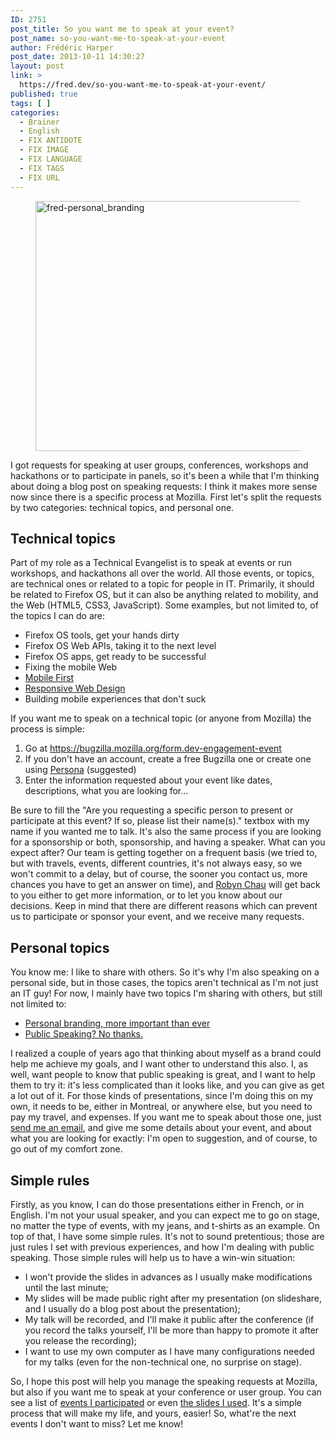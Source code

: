 ```yaml
---
ID: 2751
post_title: So you want me to speak at your event?
post_name: so-you-want-me-to-speak-at-your-event
author: Frédéric Harper
post_date: 2013-10-11 14:30:27
layout: post
link: >
  https://fred.dev/so-you-want-me-to-speak-at-your-event/
published: true
tags: [ ]
categories:
  - Brainer
  - English
  - FIX ANTIDOTE
  - FIX IMAGE
  - FIX LANGUAGE
  - FIX TAGS
  - FIX URL
---
```

<figure><img alt="fred-personal_branding" src="http://fred.dev/wp-content/uploads/2013/10/fred-personal_branding.jpg" width="600" height="400"/></figure><p>I got requests for speaking at user groups, conferences, workshops and hackathons or to participate in panels, so it's been a while that I'm thinking about doing a blog post on speaking requests: I think it makes more sense now since there is a specific process at Mozilla. First let's split the requests by two categories: technical topics, and personal one.</p><h2>Technical topics</h2><p>Part of my role as a Technical Evangelist is to speak at events or run workshops, and hackathons all over the world. All those events, or topics, are technical ones or related to a topic for people in IT. Primarily, it should be related to Firefox OS, but it can also be anything related to mobility, and the Web (HTML5, CSS3, JavaScript). Some examples, but not limited to, of the topics I can do are:</p><ul><li>Firefox OS tools, get your hands dirty</li><li>Firefox OS Web APIs, taking it to the next level</li><li>Firefox OS apps, get ready to be successful</li><li>Fixing the mobile Web</li><li><a title="Mobile First at Web and PHP Conference" href="http://fred.dev/mobile-first-at-web-and-php-conference/">Mobile First</a></li><li><a title="Responsive Web Design in the sunny San Jose" href="http://fred.dev/responsive-web-design-in-the-sunny-san-jose/">Responsive Web Design</a></li><li>Building mobile experiences that don't suck</li></ul><p>If you want me to speak on a technical topic (or anyone from Mozilla) the process is simple:</p><ol><li>Go at <a href="https://bugzilla.mozilla.org/form.dev-engagement-event" target="_blank" rel="noopener noreferrer">https://bugzilla.mozilla.org/form.dev-engagement-event</a></li><li>If you don't have an account, create a free Bugzilla one or create one using <a href="https://www.mozilla.org/en-US/persona/" target="_blank" rel="noopener noreferrer">Persona</a> (suggested)</li><li>Enter the information requested about your event like dates, descriptions, what you are looking for...</li></ol><p>Be sure to fill the "Are you requesting a specific person to present or participate at this event? If so, please list their name(s)." textbox with my name if you wanted me to talk. It's also the same process if you are looking for a sponsorship or both, sponsorship, and having a speaker. What can you expect after? Our team is getting together on a frequent basis (we tried to, but with travels, events, different countries, it's not always easy, so we won't commit to a delay, but of course, the sooner you contact us, more chances you have to get an answer on time), and <a href="https://twitter.com/robyninstereo" target="_blank" rel="noopener noreferrer">Robyn Chau</a> will get back to you either to get more information, or to let you know about our decisions. Keep in mind that there are different reasons which can prevent us to participate or sponsor your event, and we receive many requests.</p><h2>Personal topics</h2><p>You know me: I like to share with others. So it's why I'm also speaking on a personal side, but in those cases, the topics aren't technical as I'm not just an IT guy! For now, I mainly have two topics I'm sharing with others, but still not limited to:</p><ul><li><div><a title="Personal Branding, more important than ever" href="http://fred.dev/personal-branding-more-important-than-ever/">Personal branding, more important than ever</a></div></li><li><a title="Social Media Breakfast – Public Speaking? No, thanks!" href="https://fred.dev/social-media-breakfast-public-speaking-no-thanks/">Public Speaking? No thanks.</a></li></ul><p>I realized a couple of years ago that thinking about myself as a brand could help me achieve my goals, and I want other to understand this also. I, as well, want people to know that public speaking is great, and I want to help them to try it: it's less complicated than it looks like, and you can give as get a lot out of it. For those kinds of presentations, since I'm doing this on my own, it needs to be, either in Montreal, or anywhere else, but you need to pay my travel, and expenses. If you want me to speak about those one, just <a href="mailto:fharper@oocz.net" target="_blank" rel="noopener noreferrer">send me an email</a>, and give me some details about your event, and about what you are looking for exactly: I'm open to suggestion, and of course, to go out of my comfort zone.</p><h2>Simple rules</h2><p>Firstly, as you know, I can do those presentations either in French, or in English. I'm not your usual speaker, and you can expect me to go on stage, no matter the type of events, with my jeans, and t-shirts as an example. On top of that, I have some simple rules. It's not to sound pretentious; those are just rules I set with previous experiences, and how I'm dealing with public speaking. Those simple rules will help us to have a win-win situation:</p><ul><li>I won't provide the slides in advances as I usually make modifications until the last minute;</li><li>My slides will be made public right after my presentation (on slideshare, and I usually do a blog post about the presentation);</li><li>My talk will be recorded, and I'll make it public after the conference (if you record the talks yourself, I'll be more than happy to promote it after you release the recording);</li><li>I want to use my own computer as I have many configurations needed for my talks (even for the non-technical one, no surprise on stage).</li></ul><p>So, I hope this post will help you manage the speaking requests at Mozilla, but also if you want me to speak at your conference or user group. You can see a list of <a title="Speaking" href="http://fred.dev/speaking/">events I participated</a> or even <a href="https://www.slideshare.net/fredericharper" target="_blank" rel="noopener noreferrer">the slides I used</a>. It's a simple process that will make my life, and yours, easier! So, what're the next events I don't want to miss? Let me know!</p> 